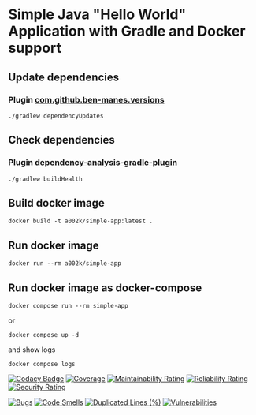 # Simple Java "Hello World" Application with Gradle and Docker support

## Update dependencies

### Plugin [com.github.ben-manes.versions](https://github.com/ben-manes/gradle-versions-plugin)

```shell
./gradlew dependencyUpdates
```

## Check dependencies

### Plugin [dependency-analysis-gradle-plugin](https://github.com/autonomousapps/dependency-analysis-gradle-plugin)

```shell
./gradlew buildHealth
```

## Build docker image

```shell
docker build -t a002k/simple-app:latest .
```

## Run docker image

```shell
docker run --rm a002k/simple-app
```

## Run docker image as docker-compose

```shell
docker compose run --rm simple-app
```

or

```shell
docker compose up -d
```

and show logs

```shell
docker compose logs
```

[![Codacy Badge](https://api.codacy.com/project/badge/Grade/f7e44f2278c24e49927d582424b0e2a4)](https://app.codacy.com/gh/ak-git/SimpleApp?utm_source=github.com&utm_medium=referral&utm_content=ak-git/SimpleApp&utm_campaign=Badge_Grade_Settings)
[![Coverage](https://sonarcloud.io/api/project_badges/measure?project=ak-git_SimpleApp&metric=coverage)](https://sonarcloud.io/summary/new_code?id=ak-git_SimpleApp)
[![Maintainability Rating](https://sonarcloud.io/api/project_badges/measure?project=ak-git_SimpleApp&metric=sqale_rating)](https://sonarcloud.io/summary/new_code?id=ak-git_SimpleApp)
[![Reliability Rating](https://sonarcloud.io/api/project_badges/measure?project=ak-git_SimpleApp&metric=reliability_rating)](https://sonarcloud.io/summary/new_code?id=ak-git_SimpleApp)
[![Security Rating](https://sonarcloud.io/api/project_badges/measure?project=ak-git_SimpleApp&metric=security_rating)](https://sonarcloud.io/summary/new_code?id=ak-git_SimpleApp)

[![Bugs](https://sonarcloud.io/api/project_badges/measure?project=ak-git_SimpleApp&metric=bugs)](https://sonarcloud.io/summary/new_code?id=ak-git_SimpleApp)
[![Code Smells](https://sonarcloud.io/api/project_badges/measure?project=ak-git_SimpleApp&metric=code_smells)](https://sonarcloud.io/summary/new_code?id=ak-git_SimpleApp)
[![Duplicated Lines (%)](https://sonarcloud.io/api/project_badges/measure?project=ak-git_SimpleApp&metric=duplicated_lines_density)](https://sonarcloud.io/summary/new_code?id=ak-git_SimpleApp)
[![Vulnerabilities](https://sonarcloud.io/api/project_badges/measure?project=ak-git_SimpleApp&metric=vulnerabilities)](https://sonarcloud.io/summary/new_code?id=ak-git_SimpleApp)
